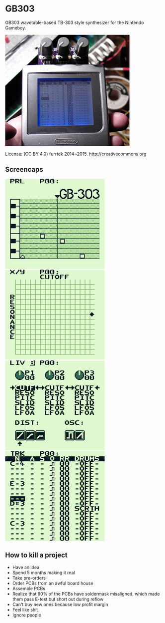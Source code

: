 # GB303 
GB303 wavetable-based TB-303 style synthesizer for the Nintendo Gameboy.

![GB303 prototype](img/prot.jpg)

License: (CC BY 4.0) furrtek 2014~2015. http://creativecommons.org

## Screencaps

![Test](img/keyboard.png)
![Test](img/2dpad.png)
![Test](img/assign.png)
![Test](img/tracker.png)

## How to kill a project

* Have an idea
* Spend 5 months making it real
* Take pre-orders
* Order PCBs from an awful board house
* Assemble PCBs
* Realize that 90% of the PCBs have soldermask misaligned, which made them pass E-test but short out during reflow
* Can't buy new ones because low profit margin
* Feel like shit
* Ignore people
